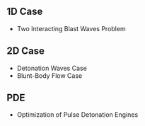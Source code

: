## 1D Case
* Two Interacting Blast Waves Problem
## 2D Case
* Detonation Waves Case
* Blunt-Body Flow Case
## PDE
* Optimization of Pulse Detonation Engines
